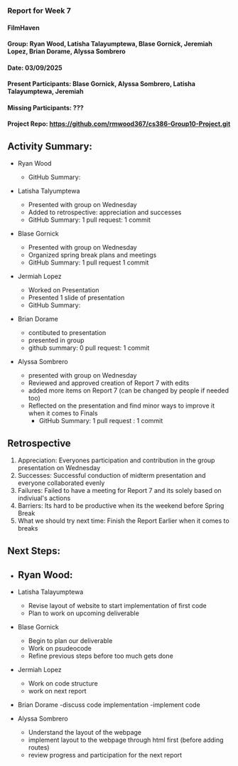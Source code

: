 ### Report for Week 7

#### FilmHaven
#### Group: Ryan Wood, Latisha Talayumptewa, Blase Gornick, Jeremiah Lopez, Brian Dorame, Alyssa Sombrero
#### Date: 03/09/2025
#### Present Participants: Blase Gornick, Alyssa Sombrero, Latisha Talayumptewa, Jeremiah
#### Missing Participants: ???
#### Project Repo: https://github.com/rmwood367/cs386-Group10-Project.git

## Activity Summary:
* Ryan Wood
    - GitHub Summary:

* Latisha Talyumptewa
    - Presented with group on Wednesday
    - Added to retrospective: appreciation and successes
    - GitHub Summary: 1 pull request: 1 commit

* Blase Gornick
    - Presented with group on Wednesday
    - Organized spring break plans and meetings
    - GitHub Summary: 1 pull request 1 commit 

* Jermiah Lopez
    - Worked on Presentation
    - Presented 1 slide of presentation
    - GitHub Summary:

* Brian Dorame
    - contibuted to presentation
    - presented in group
    - github summary: 0 pull request: 1 commit

* Alyssa Sombrero
  - presented with group on Wednesday
  - Reviewed and approved creation of Report 7 with edits
  - added more items on Report 7 (can be changed by people if needed too)
  - Reflected on the presentation and find minor ways to improve it when it comes to Finals
    - GitHub Summary: 1 pull request : 1 commit

## Retrospective
1. Appreciation: Everyones participation and contribution in the group presentation on Wednesday
2. Successes: Successful conduction of midterm presentation and everyone collaborated evenly
3. Failures: Failed to have a meeting for Report 7 and its solely based on indiviual's actions
4. Barriers: Its hard to be productive when its the weekend before Spring Break
5. What we should try next time: Finish the Report Earlier when it comes to breaks

## Next Steps:
* Ryan Wood:
    -

* Latisha Talayumptewa
    - Revise layout of website to start implementation of first code
    - Plan to work on upcoming deliverable

* Blase Gornick
    - Begin to plan our deliverable
    - Work on psudeocode
    - Refine previous steps before too much gets done

* Jermiah Lopez
    - Work on code structure
    - work on next report

* Brian Dorame
    -discuss code implementation
    -implement code 
  

* Alyssa Sombrero
    - Understand the layout of the webpage
    - implement layout to the webpage through html first (before adding routes)
    - review progress and participation for the next report

